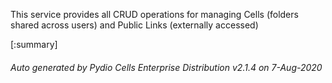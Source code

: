 






This service provides all CRUD operations for managing Cells (folders shared across users) and Public Links (externally accessed)

[:summary]

###### Auto generated by Pydio Cells Enterprise Distribution v2.1.4 on 7-Aug-2020
